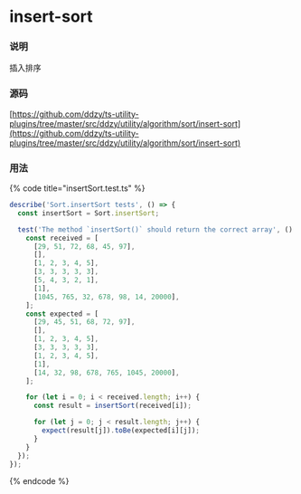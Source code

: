 # insert-sort

### 说明

插入排序

### 源码

[https://github.com/ddzy/ts-utility-plugins/tree/master/src/ddzy/utility/algorithm/sort/insert-sort](https://github.com/ddzy/ts-utility-plugins/tree/master/src/ddzy/utility/algorithm/sort/insert-sort)

### 用法

{% code title="insertSort.test.ts" %}
```typescript
describe('Sort.insertSort tests', () => {
  const insertSort = Sort.insertSort;

  test('The method `insertSort()` should return the correct array', () => {
    const received = [
      [29, 51, 72, 68, 45, 97],
      [],
      [1, 2, 3, 4, 5],
      [3, 3, 3, 3, 3],
      [5, 4, 3, 2, 1],
      [1],
      [1045, 765, 32, 678, 98, 14, 20000],
    ];
    const expected = [
      [29, 45, 51, 68, 72, 97],
      [],
      [1, 2, 3, 4, 5],
      [3, 3, 3, 3, 3],
      [1, 2, 3, 4, 5],
      [1],
      [14, 32, 98, 678, 765, 1045, 20000],
    ];

    for (let i = 0; i < received.length; i++) {
      const result = insertSort(received[i]);

      for (let j = 0; j < result.length; j++) {
        expect(result[j]).toBe(expected[i][j]);
      }
    }
  });
});
```
{% endcode %}


